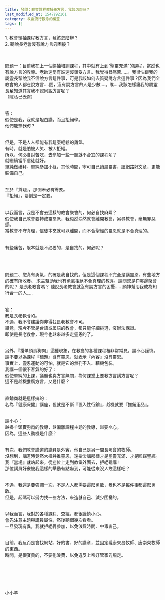 ```yaml
---
title: 發問：教會課程教操練方言，我該怎麼辦？
last_modified_at: 1547992161
category: 教會流行觀念的偏差
tags: []
---
```


<p>1.	教會領袖課程教方言，我該怎麼辦？<br/>2.	聽說長老會沒有說方言的困擾？<br/><!--more--><br/><br/><br/>問題一：目前我在上一個領袖培訓課程，其中就有上到"聖靈充滿"的課程，當然也有說方言的教導。老師還問有誰還沒領受方言。我覺得很痛苦.....。我很怕跟我的屬靈長輩說我不信說方言這件事，可是我該如何去質疑說方言這件事？因為我們全教會的人都在說方言....囧，沒有說方言的人是少數....。唉....我該怎樣讓我的屬靈長輩知道其實我不認同說方言呢？<br/>（隱私已去除）<br/><br/><br/>答：<br/>假使是我，我就是坦白講，而且拒絕學。<br/>他們能奈我何？<br/><br/> <br/>但是，不是人人都能有我這麼輕鬆的勇氣。<br/>有時，就是怕被人笑、被人拒絕。<br/>所以，何必自討苦吃，去參加一些一聽就不合宜的課程呢？<br/>就繼續當平信徒就好。<br/>單純做禮拜、單純參加小組，其他時間，寧可自己讀屬靈書、讀網路好文章，更能裝備自己。<br/><br/><br/>至於『質疑』，那倒未必有需要。<br/>『拒絕』，那倒是一定要。<br/> <br/><br/>以我而言，我是不會去這樣的教會聚會的，何必自找麻煩？<br/>假使我自己教會要轉成靈恩派，我毅然決然就會離開教會，另尋教會，毫無罪惡感。<br/>當教會不守真理，信徒本來就可以離開，而不合聖經的靈恩就是不合真理的。<br/><br/> <br/>有些痛苦，根本就是不必要的，是自找的，何必呢？<br/><br/><br/><br/><br/>問題二、您真有勇氣，的確是我自找的。但是這個課程不完全是講靈恩，有些地方的確有所收穫。 求主幫助我也有勇氣拒絕不合真理的教導。請問您是在哪邊聚會的呢？ 是長老教會嗎？ 聽說長老教會就沒有說方言的困擾..... 願神幫助我成為知行合一的人.....<br/> <br/><br/>答：<br/>我是長老教會的。<br/>不過，我不會建議你非得找長老教會不可。<br/>畢竟，現今不管是台語或國語的教會，都只能仔細挑選，沒辦法保證。<br/>即使是長老教會，現今也越來越多走靈恩的了。<br/><br/> <br/>另外，『掛羊頭賣狗肉』這種現象，在教會的各種課程裡非常常見，請小心謹慎。<br/>請不要以為課程『標題』沒有靈恩，就表示『內容』沒有靈恩。<br/>事實上，靈恩運動的可怕，就是它的無孔不入、藉機包裝。<br/>我講一個很不客氣的好了：<br/>假使單純的上課，議題也與方言無關，為何課堂上要教方言講方言呢？<br/>這不是趁機推廣方言，又是什麼？<br/><br/> <br/>直銷商就是這樣搞的：<br/>名為『健康保健』講座，但就是不斷『置入性行銷』，趁機就要『推銷產品』。<br/><br/> <br/>請小心：<br/>越掛羊頭賣狗肉的教導，越偏離課程主題的教導，越要小心。<br/>因為，這些人動機是什麼？<br/><br/> <br/>有次，我們教會講道的講員是外賓，他自己是另一間長老會的牧師。<br/>沒想到，講道時竟然大推特推靈恩，還拼命講那樣才是聖靈充滿、才是回歸聖經。<br/>我『當場』就站起來，從座位上走到教堂外面去，拒絕聽講！<br/>那位講員好像被我這樣的舉動有點嚇到，可能從來沒人敢這樣吧？<br/><br/> <br/>不過，我還是要強調一次，不是人人都需要這麼勇敢，我也不是每件事都這麼勇敢。<br/>但是，起碼可以努力找一些方法，來造就自己、減少困擾的。<br/><br/> <br/>以我而言，我對於各種課程、查經，都很謹慎小心。<br/>會先注意主題與講員屬性，然後聽個幾次看看。<br/>一旦發現有異，我就拒絕再參加，以免浪費時間、中毒害己。<br/><br/> <br/>目前，我反而是會找網站、好的書、好的講章，並固定看康來昌牧師、唐崇榮牧師的東西。<br/>時間，是很寶貴的，不要亂浪費，以免違反上帝好管家的規定。<br/> <br/><br/><br/><br/><br/><br/>小小羊<br/><br/><br/><br/><br/><br/><br/><br/></p>